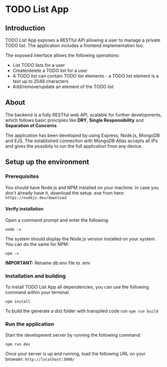 # TODO List App

## Introduction

TODO List App exposes a RESTful API allowing a user to manage a private TODO list. The application includes a frontend implementation too.

The exposed interface allows the following operations:
- List TODO lists for a user
- Create/delete a TODO list for a user
- A TODO list can contain TODO list elements - a TODO list element is a text up to 2048 characters
- Add/remove/update an element of the TODO list

## About

The backend is a fully RESTful web API, scalable for further developments, which follows basic principles like <b>DRY</b>, <b>Single Responsibility</b> and <b>Separation of Concerns</b>. 

The application has been developed by using Express, Node.js, MongoDB and EJS. The established connection with MongoDB Atlas accepts all IPs and gives the possibily to run the full application from any device.

## Setup up the environment

### Prerequisites

You should have Node.js and NPM installed on your machine. In case you don't already have it, download the setup .exe from here: `https://nodejs.dev/download`

#### Verify installation

Open a command prompt and enter the following:

```
node -v
```

The system should display the Node.js version installed on your system. You can do the same for NPM:

```
npm -v
```
<b>IMPORTANT:</b> Rename db.env file to .env

### Installation and building

To install TODO List App all dependencies, you can use the following command within your terminal.

```
npm install
```

To build the generate a dist folder with transpiled code run `npm run build` 

### Run the application

Start the development server by running the following command:

```
npm run dev
```

Once your server is up and running, load the following URL on your browser: `http://localhost:3000/`
